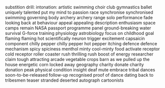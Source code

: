 substition drill: 
intonation: 
artistic swimming
choir club
gymnastics
ballet
uniquely talented
put my mind to
passion
race
synchronise
synchronised swimming
governing body
archery
archery range
solo performance
fade
looking back at
behaviour
appeal
appealing description
enthusiasm
space camps
remain
NASA passport programme
panel
ground-breaking 
water survival
G-force training
physiology
astrobiology
focus on
childhood 
goal
flaming
flaming hot
scientifically
neuron
trigger
excitement
capsaicin
component
chilly
pepper
chilly pepper
hot pepper
itching
defence
defence mechanism
spicy
spiciness
menthol
minty
cool-minty food
activate
receptor
cold receptor
roller coaster
rush
thrilling rush
boost of energy
researcher
claim 
tough
attracting
arcade
vegetable crops
barn
as we pulled up the house
energetic
corn
locked away
geography
charity
donate
charity donation
peak physical condition
insight 
deaf
mute
embrace 
tribal dances
soon-to-be-released
follow-up
recognised proof of dance
dating back to
tribesmen 
teaser 
stranded 
deserted
autograph
cartoonists